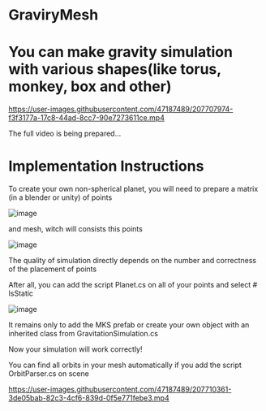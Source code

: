 # GraviryMesh

# You can make gravity simulation with various shapes(like torus, monkey, box and other)



https://user-images.githubusercontent.com/47187489/207707974-f3f3177a-17c8-44ad-8cc7-90e7273611ce.mp4

The full video is being prepared...



# Implementation Instructions

To create your own non-spherical planet, you will need to prepare a matrix (in a blender or unity) of points

![image](https://user-images.githubusercontent.com/47187489/207708890-d5f2eef5-2594-4567-ab2d-4b33f653c545.png)

and mesh, witch will consists this points 

![image](https://user-images.githubusercontent.com/47187489/207708972-c60db526-dec6-4598-9bb7-8bf75d1226ec.png)

The quality of simulation directly depends on the number and correctness of the placement of points

After all, you can add the script Planet.cs on all of your points and select # IsStatic

![image](https://user-images.githubusercontent.com/47187489/207709589-703d6bae-cb40-473a-8720-4d9b123c7650.png)

It remains only to add the MKS prefab or create your own object with an inherited class from GravitationSimulation.cs

Now your simulation will work correctly!

You can find all orbits in your mesh automatically if you add the script OrbitParser.cs on scene

https://user-images.githubusercontent.com/47187489/207710361-3de05bab-82c3-4cf6-839d-0f5e771febe3.mp4

